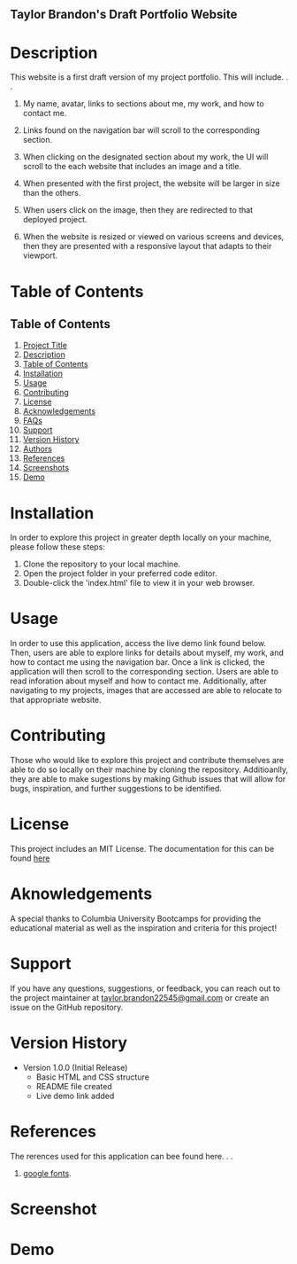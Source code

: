 ## Taylor Brandon's Draft Portfolio Website

# Description
This website is a first draft version of my project portfolio. This will include. . .

1. My name, avatar, links to sections about me, my work, and how to contact me.

2. Links found on the navigation bar will scroll to the corresponding section. 

3. When clicking on the designated section about my work, the UI will scroll to the each website that includes an image and a title.

4. When presented with the first project, the website will be larger in size than the others. 

5. When users click on the image, then they are redirected to that deployed project.

6. When the website is resized or viewed on various screens and devices, then they are presented with a responsive layout that adapts to their viewport.

# Table of Contents

## Table of Contents

1. [Project Title](#project-title)
2. [Description](#description)
3. [Table of Contents](#table-of-contents)
4. [Installation](#installation)
5. [Usage](#usage)
6. [Contributing](#contributing)
7. [License](#license)
8. [Acknowledgements](#acknowledgements)
9. [FAQs](#faqs)
10. [Support](#support)
11. [Version History](#version-history)
12. [Authors](#authors)
13. [References](#references)
14. [Screenshots](#screenshots)
15. [Demo](#demo)

# Installation
In order to explore this project in greater depth locally on your machine, please follow these steps:

1. Clone the repository to your local machine.
2. Open the project folder in your preferred code editor.
3. Double-click the 'index.html' file to view it in your web browser.


# Usage
In order to use this application, access the live demo link found below. Then, users are able to explore links for details about myself, my work, and how to contact me using the navigation bar. Once a link is clicked, the application will then scroll to the corresponding section. Users are able to read inforation about myself and how to contact me. Additionally, after navigating to my projects, images that are accessed are able to relocate to that appropriate website. 

# Contributing
Those who would like to explore this project and contribute themselves are able to do so locally on their machine by cloning the repository. Additioanlly, they are able to make sugestions by making Github issues that will allow for bugs, inspiration, and further suggestions to be identified. 

# License
This project includes an MIT License. The documentation for this can be found [here](https://github.com/Taylor-Brandon)

# Aknowledgements
A special thanks to Columbia University Bootcamps for providing the educational material as well as the inspiration and criteria for this project!

# Support
If you have any questions, suggestions, or feedback, you can reach out to the project maintainer at taylor.brandon22545@gmail.com or create an issue on the GitHub repository.

# Version History
* Version 1.0.0 (Initial Release)
    * Basic HTML and CSS structure    
    * README file created
    * Live demo link added

# References
The rerences used for this application can bee found here. . .

1. [google fonts](https://fonts.google.com/).


# Screenshot


# Demo
